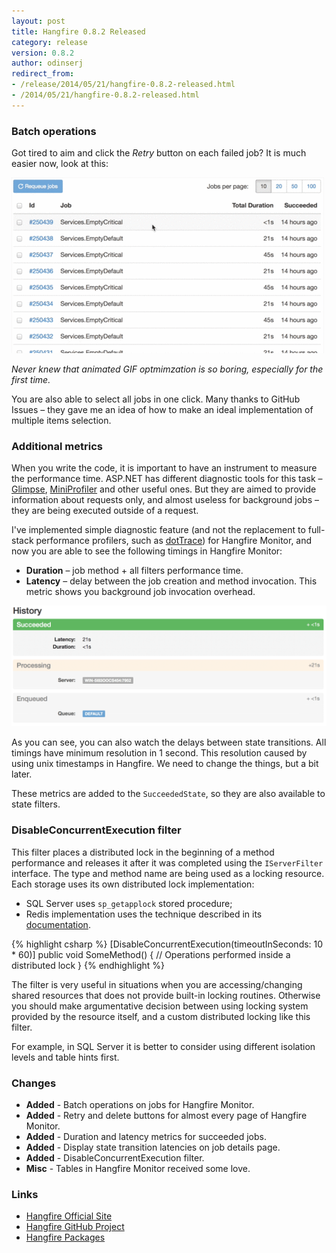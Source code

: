 ```yaml
---
layout: post
title: Hangfire 0.8.2 Released
category: release
version: 0.8.2
author: odinserj
redirect_from:
- /release/2014/05/21/hangfire-0.8.2-released.html
- /2014/05/21/hangfire-0.8.2-released.html
---
```


### Batch operations

Got tired to aim and click the *Retry* button on each failed job? It is much easier now, look at this:

![Batch operations](/img/batch.gif)

*Never knew that animated GIF optmimzation is so boring, especially for the first time.*

You are also able to select all jobs in one click. Many thanks to GitHub Issues – they gave me an idea of how to make an ideal implementation of multiple items selection. 

### Additional metrics

When you write the code, it is important to have an instrument to measure the performance time. ASP.NET has different diagnostic tools for this task – [Glimpse](http://getglimpse.com), [MiniProfiler](http://miniprofiler.com) and other useful ones. But they are aimed to provide information about requests only, and almost useless for background jobs – they are being executed outside of a request.

I've implemented simple diagnostic feature (and not the replacement to full-stack performance profilers, such as [dotTrace](http://www.jetbrains.com/profiler/)) for Hangfire Monitor, and now you are able to see the following timings in Hangfire Monitor:

* **Duration** – job method + all filters performance time.
* **Latency** – delay between the job creation and method invocation. This metric shows you background job invocation overhead.

![Additional metrics](/img/metrics.png)

As you can see, you can also watch the delays between state transitions. All timings have minimum resolution in 1 second. This resolution caused by using unix timestamps in Hangfire. We need to change the things, but a bit later.

These metrics are added to the `SucceededState`, so they are also available to state filters.

### DisableConcurrentExecution filter

This filter places a distributed lock in the beginning of a method performance and releases it after it was completed using the `IServerFilter` interface. The type and method name are being used as a locking resource. Each storage uses its own distributed lock implementation:

* SQL Server uses `sp_getapplock` stored procedure;
* Redis implementation uses the technique described in its [documentation](http://redis.io/commands/setnx).

{% highlight csharp %}
[DisableConcurrentExecution(timeoutInSeconds: 10 * 60)]
public void SomeMethod()
{
    // Operations performed inside a distributed lock
}
{% endhighlight %}

The filter is very useful in situations when you are accessing/changing shared resources that does not provide built-in locking routines. Otherwise you should make argumentative decision between using locking system provided by the resource itself, and a custom distributed locking like this filter.

For example, in SQL Server it is better to consider using different isolation levels and table hints first.

### Changes

* **Added** - Batch operations on jobs for Hangfire Monitor.
* **Added** - Retry and delete buttons for almost every page of Hangfire Monitor.
* **Added** - Duration and latency metrics for succeeded jobs.
* **Added** - Display state transition latencies on job details page.
* **Added** - DisableConcurrentExecution filter.
* **Misc** - Tables in Hangfire Monitor received some love.

### Links

* [Hangfire Official Site](http://hangfire.io)
* [Hangfire GitHub Project](https://github.com/odinserj/Hangfire)
* [Hangfire Packages](https://www.nuget.org/packages?q=hangfire)